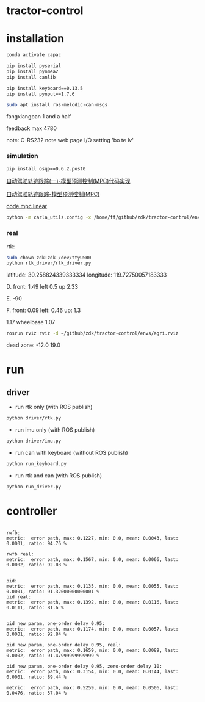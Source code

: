 # tractor-control

# installation

```bash
conda activate capac

pip install pyserial
pip install pynmea2
pip install canlib

pip install keyboard==0.13.5
pip install pynput==1.7.6

sudo apt install ros-melodic-can-msgs
```

fangxiangpan  1 and a half

feedback max 4780


note:
C-RS232
note web page I/O setting 'bo te lv'

### simulation

```bash
pip install osqp==0.6.2.post0
```

[自动驾驶轨迹跟踪(一)-模型预测控制(MPC)代码实现](https://cloud.tencent.com/developer/article/1989738)

[自动驾驶轨迹跟踪-模型预测控制(MPC)](https://mp.weixin.qq.com/s?__biz=MzUwOTg3NTQ4NQ==&mid=2247487839&idx=1&sn=cbdec5f9d30b619eed0c60a8d96d97ef&chksm=f90ad52dce7d5c3bd3877e9fd3902318c246fb54aca7537fc7a8909fc9ee1775c93ce2f715c8&scene=21#wechat_redirect)

[code mpc linear](https://github.com/YoungTimes/algorithms/blob/main/mpc/mpc_linear.py)




```bash
python -m carla_utils.config -x /home/ff/github/zdk/tractor-control/envs/drift_map/train.xodr
```



### real

rtk:

```bash
sudo chown zdk:zdk /dev/ttyUSB0
python rtk_driver/rtk_driver.py
```

latitude: 30.258824339333334
longitude: 119.72750057183333
 

D.
front: 1.49
left 0.5
up 2.33


E.
-90


F.
front: 0.09
left: 0.46
up: 1.3


1.17
wheelbase 1.07



```bash
rosrun rviz rviz -d ~/github/zdk/tractor-control/envs/agri.rviz
```



dead zone: -12.0  19.0




# run

## driver

- run rtk only (with ROS publish)

```bash
python driver/rtk.py
```

- run imu only (with ROS publish)

```bash
python driver/imu.py
```




- run can with keyboard (without ROS publish)

```bash
python run_keyboard.py
```



- run rtk and can (with ROS publish)

```bash
python run_driver.py
```





# controller

```

rwfb:
metric:  error path, max: 0.1227, min: 0.0, mean: 0.0043, last: 0.0001, ratio: 94.76 %

rwfb real:
metric:  error path, max: 0.1567, min: 0.0, mean: 0.0066, last: 0.0002, ratio: 92.08 %


pid:
metric:  error path, max: 0.1135, min: 0.0, mean: 0.0055, last: 0.0001, ratio: 91.32000000000001 %
pid real:
metric:  error path, max: 0.1392, min: 0.0, mean: 0.0116, last: 0.0111, ratio: 81.6 %


pid new param, one-order delay 0.95:
metric:  error path, max: 0.1174, min: 0.0, mean: 0.0057, last: 0.0001, ratio: 92.84 %

pid new param, one-order delay 0.95, real:
metric:  error path, max: 0.1659, min: 0.0, mean: 0.0089, last: 0.0002, ratio: 91.47999999999999 %

pid new param, one-order delay 0.95, zero-order delay 10:
metric:  error path, max: 0.3154, min: 0.0, mean: 0.0144, last: 0.0001, ratio: 89.44 %

metric:  error path, max: 0.5259, min: 0.0, mean: 0.0506, last: 0.0476, ratio: 57.04 %
```


